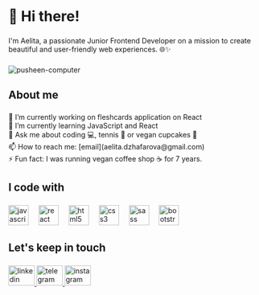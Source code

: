 <h1 align="left">👋 Hi there!</h1>

###

<p align="left">I'm Aelita, a passionate Junior Frontend Developer on a mission to create beautiful and user-friendly web experiences. 🌐✨</p>

###

![pusheen-computer](https://github.com/aelita-dzhafarova/aelita-dzhafarova/assets/119422803/9c8c2146-348e-4d06-b8f8-57faae5307b9)

###

<h2 align="left">About me</h2>

###

<p align="left">🔭 I’m currently working on fleshcards application on React<br>🌱 I’m currently learning JavaScript and React<br>💬 Ask me about coding 💻, tennis 🎾 or vegan cupcakes 🧁<br>📫 How to reach me: [email](aelita.dzhafarova@gmail.com)<br>⚡ Fun fact: I was running vegan coffee shop ☕️ for 7 years.</p>

###

<h2 align="left">I code with</h2>

###

<div align="left">
  <img src="https://cdn.jsdelivr.net/gh/devicons/devicon/icons/javascript/javascript-original.svg" height="40" alt="javascript logo"  />
  <img width="12" />
  <img src="https://cdn.jsdelivr.net/gh/devicons/devicon/icons/react/react-original.svg" height="40" alt="react logo"  />
  <img width="12" />
  <img src="https://cdn.jsdelivr.net/gh/devicons/devicon/icons/html5/html5-original.svg" height="40" alt="html5 logo"  />
  <img width="12" />
  <img src="https://cdn.jsdelivr.net/gh/devicons/devicon/icons/css3/css3-original.svg" height="40" alt="css3 logo"  />
  <img width="12" />
  <img src="https://cdn.jsdelivr.net/gh/devicons/devicon/icons/sass/sass-original.svg" height="40" alt="sass logo"  />
  <img width="12" />
  <img src="https://cdn.jsdelivr.net/gh/devicons/devicon/icons/bootstrap/bootstrap-original.svg" height="40" alt="bootstrap logo"  />
</div>

###

<h2 align="left">Let's keep in touch</h2>

###

<div align="left">
  <a href="https://www.linkedin.com/in/aelita-dzhafarova/" target="_blank">
    <img src="https://raw.githubusercontent.com/maurodesouza/profile-readme-generator/master/src/assets/icons/social/linkedin/default.svg" width="52" height="40" alt="linkedin logo"  />
  </a>
  <a href="https://t.me/aelita_dzhafarova" target="_blank">
    <img src="https://raw.githubusercontent.com/maurodesouza/profile-readme-generator/master/src/assets/icons/social/telegram/default.svg" width="52" height="40" alt="telegram logo"  />
  </a>
  <a href="https://www.instagram.com/aelita.dzhafarova/?hl=fr" target="_blank">
    <img src="https://raw.githubusercontent.com/maurodesouza/profile-readme-generator/master/src/assets/icons/social/instagram/default.svg" width="52" height="40" alt="instagram logo"  />
  </a>
</div>

###


  








